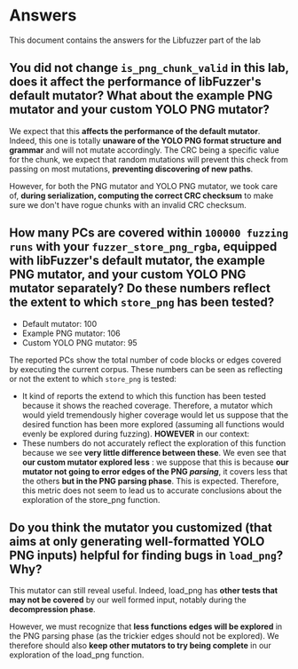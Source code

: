 # Answers

This document contains the answers for the Libfuzzer part of the lab

## You did not change `is_png_chunk_valid` in this lab, does it affect the performance of libFuzzer's default mutator? What about the example PNG mutator and your custom YOLO PNG mutator?

We expect that this **affects the performance of the default mutator**. Indeed, this one is totally **unaware of the YOLO PNG format structure and grammar** and will not mutate accordingly. The CRC being a specific value for the chunk, we expect that random mutations will prevent this check from passing on most mutations, **preventing discovering of new paths**.

However, for both the PNG mutator and YOLO PNG mutator, we took care of, **during serialization, computing the correct CRC checksum** to make sure we don't have rogue chunks with an invalid CRC checksum.

## How many PCs are covered within `100000 fuzzing runs` with your `fuzzer_store_png_rgba`, equipped with libFuzzer's default mutator, the example PNG mutator, and your custom YOLO PNG mutator separately? Do these numbers reflect the extent to which `store_png` has been tested?

* Default mutator: 100
* Example PNG mutator: 106
* Custom YOLO PNG mutator: 95

The reported PCs show the total number of code blocks or edges covered by executing the current corpus. These numbers can be seen as reflecting or not the extent to which `store_png` is tested:

* It kind of reports the extend to which this function has been tested because it shows the reached coverage. Therefore, a mutator which would yield tremendously higher coverage would let us suppose that the desired function has been more explored (assuming all functions would evenly be explored during fuzzing). **HOWEVER** in our context:
* These numbers do not accurately reflect the exploration of this function because we see **very little difference between these**. We even see that **our custom mutator explored less** : we suppose that this is because **our mutator not going to error edges of the PNG *parsing***, it covers less that the others **but in the PNG parsing phase**. This is expected. Therefore, this metric does not seem to lead us to accurate conclusions about the exploration of the store_png function.

## Do you think the mutator you customized (that aims at only generating well-formatted YOLO PNG inputs) helpful for finding bugs in `load_png`? Why?

This mutator can still reveal useful. Indeed, load_png has **other tests that may not be covered** by our well formed input, notably during the **decompression phase**.

However, we must recognize that **less functions edges will be explored** in the PNG parsing phase (as the trickier edges should not be explored). We therefore should also **keep other mutators to try being complete** in our exploration of the load_png function.
